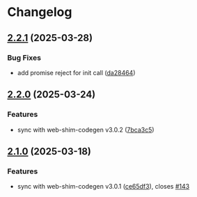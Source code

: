 # Changelog

## [2.2.1](https://github.com/OneSignal/onesignal-vue3/compare/2.2.0...2.2.1) (2025-03-28)

### Bug Fixes

* add promise reject for init call ([da28464](https://github.com/OneSignal/onesignal-vue3/commit/da28464e8c233ae37824db57b349ab49f01fca55))

## [2.2.0](https://github.com/OneSignal/onesignal-vue3/compare/2.1.0...2.2.0) (2025-03-24)

### Features

* sync with web-shim-codegen v3.0.2 ([7bca3c5](https://github.com/OneSignal/onesignal-vue3/commit/7bca3c52704d04a55beb179f23ef5bd3d35e660f))

## [2.1.0](https://github.com/OneSignal/onesignal-vue3/compare/2.0.1...2.1.0) (2025-03-18)

### Features

* sync with web-shim-codegen v3.0.1 ([ce65df3](https://github.com/OneSignal/onesignal-vue3/commit/ce65df3d95781939b291ca79fed9639f29bf8a3e)), closes [#143](https://github.com/OneSignal/onesignal-vue3/issues/143)
